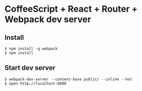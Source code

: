 # CoffeeScript + React + Router + Webpack dev server

## Install

```
$ npm install -g webpack
$ npm install
```

## Start dev server

```
$ webpack-dev-server --content-base public/ --inline --hot
$ open http://localhost:8080
```



